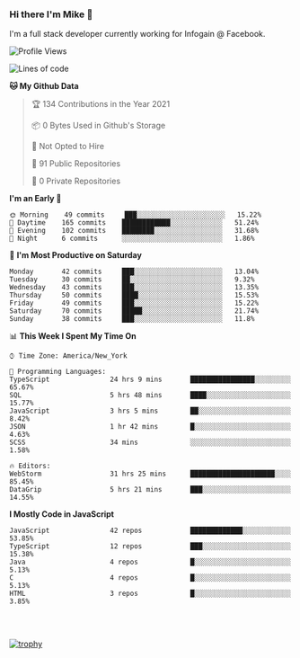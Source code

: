 ### Hi there I'm Mike 👋
I'm a full stack developer currently working for Infogain @ Facebook.

<!--START_SECTION:waka-->
![Profile Views](http://img.shields.io/badge/Profile%20Views-0-blue)

![Lines of code](https://img.shields.io/badge/From%20Hello%20World%20I%27ve%20Written-1.2%20million%20lines%20of%20code-blue)

**🐱 My Github Data** 

> 🏆 134 Contributions in the Year 2021
 > 
> 📦 0 Bytes Used in Github's Storage 
 > 
> 🚫 Not Opted to Hire
 > 
> 📜 91 Public Repositories 
 > 
> 🔑 0 Private Repositories  
 > 
**I'm an Early 🐤** 

```text
🌞 Morning    49 commits     ███░░░░░░░░░░░░░░░░░░░░░░   15.22% 
🌆 Daytime    165 commits    ████████████░░░░░░░░░░░░░   51.24% 
🌃 Evening    102 commits    ████████░░░░░░░░░░░░░░░░░   31.68% 
🌙 Night      6 commits      ░░░░░░░░░░░░░░░░░░░░░░░░░   1.86%

```
📅 **I'm Most Productive on Saturday** 

```text
Monday       42 commits     ███░░░░░░░░░░░░░░░░░░░░░░   13.04% 
Tuesday      30 commits     ██░░░░░░░░░░░░░░░░░░░░░░░   9.32% 
Wednesday    43 commits     ███░░░░░░░░░░░░░░░░░░░░░░   13.35% 
Thursday     50 commits     ████░░░░░░░░░░░░░░░░░░░░░   15.53% 
Friday       49 commits     ███░░░░░░░░░░░░░░░░░░░░░░   15.22% 
Saturday     70 commits     █████░░░░░░░░░░░░░░░░░░░░   21.74% 
Sunday       38 commits     ███░░░░░░░░░░░░░░░░░░░░░░   11.8%

```


📊 **This Week I Spent My Time On** 

```text
⌚︎ Time Zone: America/New_York

💬 Programming Languages: 
TypeScript               24 hrs 9 mins       ████████████████░░░░░░░░░   65.67% 
SQL                      5 hrs 48 mins       ████░░░░░░░░░░░░░░░░░░░░░   15.77% 
JavaScript               3 hrs 5 mins        ██░░░░░░░░░░░░░░░░░░░░░░░   8.42% 
JSON                     1 hr 42 mins        █░░░░░░░░░░░░░░░░░░░░░░░░   4.63% 
SCSS                     34 mins             ░░░░░░░░░░░░░░░░░░░░░░░░░   1.58%

🔥 Editors: 
WebStorm                 31 hrs 25 mins      █████████████████████░░░░   85.45% 
DataGrip                 5 hrs 21 mins       ███░░░░░░░░░░░░░░░░░░░░░░   14.55%

```

**I Mostly Code in JavaScript** 

```text
JavaScript               42 repos            █████████████░░░░░░░░░░░░   53.85% 
TypeScript               12 repos            ███░░░░░░░░░░░░░░░░░░░░░░   15.38% 
Java                     4 repos             █░░░░░░░░░░░░░░░░░░░░░░░░   5.13% 
C                        4 repos             █░░░░░░░░░░░░░░░░░░░░░░░░   5.13% 
HTML                     3 repos             █░░░░░░░░░░░░░░░░░░░░░░░░   3.85%

```



<!--END_SECTION:waka-->

##### &nbsp;
[![trophy](https://github-profile-trophy.vercel.app/?username=uptonm&theme=dracula)](https://github.com/ryo-ma/github-profile-trophy)

